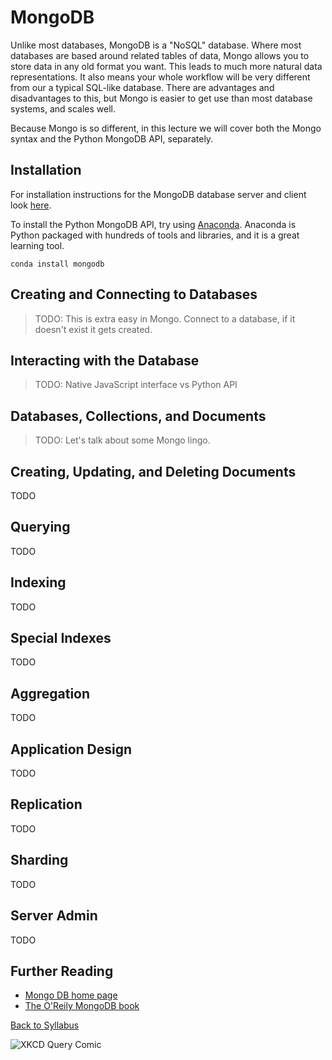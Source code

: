 # MongoDB

Unlike most databases, MongoDB is a "NoSQL" database. Where most databases are based around related tables of data, Mongo allows you to store data in any old format you want. This leads to much more natural data representations. It also means your whole workflow will be very different from our a typical SQL-like database. There are advantages and disadvantages to this, but Mongo is easier to get use than most database systems, and scales well.

Because Mongo is so different, in this lecture we will cover both the Mongo syntax and the Python MongoDB API, separately.


## Installation

For installation instructions for the MongoDB database server and client look [here](https://docs.mongodb.com/manual/tutorial/install-mongodb-on-ubuntu/).

To install the Python MongoDB API, try using [Anaconda](http://docs.continuum.io/anaconda/install.html). Anaconda is Python packaged with hundreds of tools and libraries, and it is a great learning tool.

    conda install mongodb


## Creating and Connecting to Databases

> TODO: This is extra easy in Mongo. Connect to a database, if it doesn't exist it gets created.


## Interacting with the Database

> TODO: Native JavaScript interface vs Python API


## Databases, Collections, and Documents

> TODO: Let's talk about some Mongo lingo.


## Creating, Updating, and Deleting Documents

TODO

## Querying

TODO

## Indexing

TODO

## Special Indexes

TODO

## Aggregation

TODO

## Application Design

TODO

## Replication

TODO

## Sharding

TODO

## Server Admin

TODO


## Further Reading

 * [Mongo DB home page](https://www.mongodb.com/)
 * [The O'Reily MongoDB book](https://www.goodreads.com/book/show/17943788-mongodb)

[Back to Syllabus](../../README.md)


![XKCD Query Comic](https://imgs.xkcd.com/comics/query.png)
